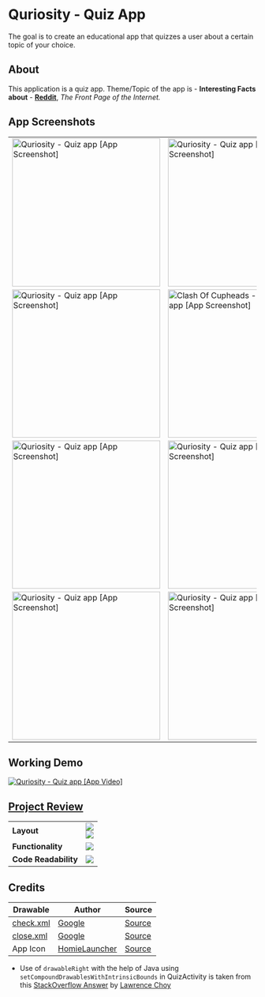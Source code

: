 # Quriosity - Quiz App

The goal is to create an educational app that quizzes a user about a certain topic of your choice.

## About
This application is a quiz app. Theme/Topic of the app is - **Interesting Facts about** - <b><a href="https://en.wikipedia.org/wiki/Reddit" target="_blank">Reddit</a></b>, *The Front Page of the Internet.*

## App Screenshots
<table>
	<tr>
		<td>
			<img width="300" src="https://i.imgur.com/xGgZnxl.png" alt="Quriosity - Quiz app [App Screenshot]" />
		</td>
		<td>
			<img width="300" src="https://i.imgur.com/ntvcik1.png" alt="Quriosity - Quiz app [App Screenshot]" />
		</td>
		<td>
			<img width="300" src="https://i.imgur.com/w3Z6tSR.png" alt="Quriosity - Quiz app [App Screenshot]" />
		</td>
	</tr>
	<tr>
		<td>
			<img width="300" src="https://i.imgur.com/DxKpUFO.png" alt="Quriosity - Quiz app [App Screenshot]" />
		</td>
		<td>
			<img width="300" src="https://i.imgur.com/47OwH3Z.png" alt="Clash Of Cupheads - Score Keeper app [App Screenshot]" />
		</td>
		<td>
			<img width="300" src="https://i.imgur.com/u9sTSa8.png" alt="Quriosity - Quiz app [App Screenshot]" />
		</td>
	</tr>
	<tr>
		<td>
			<img width="300" src="https://i.imgur.com/NkyFOfj.png" alt="Quriosity - Quiz app [App Screenshot]" />
		</td>
		<td>
			<img width="300" src="https://i.imgur.com/UFOKCuc.png" alt="Quriosity - Quiz app [App Screenshot]" />
		</td>
		<td>
			<img width="300" src="https://i.imgur.com/El2AnQc.png" alt="Clash Of Cupheads - Score Keeper app [App Screenshot]" />
		</td>
	</tr>
	<tr>
		<td>
			<img width="300" src="https://i.imgur.com/s21eE5w.png" alt="Quriosity - Quiz app [App Screenshot]" />
		</td>
		<td>
			<img width="300" src="https://i.imgur.com/GCWXQqi.png" alt="Quriosity - Quiz app [App Screenshot]" />
		</td>
	</tr>
</table>

## Working Demo
<a href="https://www.youtube.com/watch?v=OmxZW7wJ2K0" target="_blank">
	<img src="https://i.imgur.com/HsSahpE.png" alt="Quriosity - Quiz app [App Video]" />
</a>

## [Project Review](https://review.udacity.com/#!/reviews/1326089/shared)
<table border="0">
	<tr>
		<td><b>Layout</b></td>
		<td><img src="https://raw.githubusercontent.com/piedcipher/Udacity-Google-India-Challenge-Scholarship-Projects-Phase-2/master/Quriosity/Project-Review/1_1_Layout.png" /><br><img src="https://raw.githubusercontent.com/piedcipher/Udacity-Google-India-Challenge-Scholarship-Projects-Phase-2/master/Quriosity/Project-Review/1_2_Layout.png" /></td>
	</tr>
	<tr>
		<td><b>Functionality</b></td>
		<td><img src="https://raw.githubusercontent.com/piedcipher/Udacity-Google-India-Challenge-Scholarship-Projects-Phase-2/master/Quriosity/Project-Review/2_Functionality.png" /></td>
	</tr>
	<tr>
		<td><b>Code Readability</b></td>
		<td><img src="https://raw.githubusercontent.com/piedcipher/Udacity-Google-India-Challenge-Scholarship-Projects-Phase-2/master/Quriosity/Project-Review/3_CodeReadability.png" /></td>
	</tr>
</table>

## Credits
| Drawable | Author | Source |
| --- | --- | --- |
| [check.xml](https://github.com/piedcipher/Udacity-Google-India-Challenge-Scholarship-Projects-Phase-2/blob/master/Quriosity/app/src/main/res/drawable/check.xml) |  [Google](https://twitter.com/Google) |  [Source](https://materialdesignicons.com/icon/check)|
| [close.xml](https://github.com/piedcipher/Udacity-Google-India-Challenge-Scholarship-Projects-Phase-2/blob/master/Quriosity/app/src/main/res/drawable/close.xml) |  [Google](https://twitter.com/Google) |  [Source](https://materialdesignicons.com/icon/close)|
| App Icon |  [HomieLauncher](https://www.reddit.com/user/HomieLauncher) |  [Source](https://www.reddit.com/r/rickandmorty/comments/6kvp6v/i_rickified_the_reddit_icon/)|

- Use of `drawableRight` with the help of Java using `setCompoundDrawablesWithIntrinsicBounds` in QuizActivity is taken from this [StackOverflow Answer](https://stackoverflow.com/a/22297120/4593315) by [Lawrence Choy](https://stackoverflow.com/users/1330850/lawrence-choy)